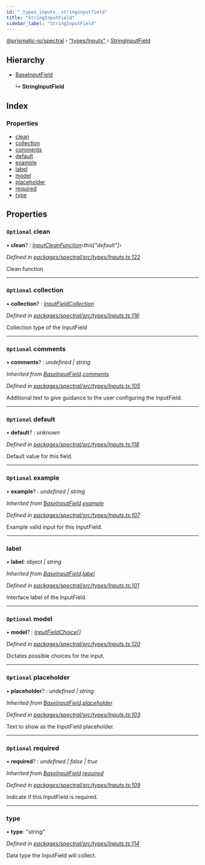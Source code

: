 ```yaml
---
id: "_types_inputs_.stringinputfield"
title: "StringInputField"
sidebar_label: "StringInputField"
---
```


[@prismatic-io/spectral](../index.md) › ["types/Inputs"](../modules/_types_inputs_.md) › [StringInputField](_types_inputs_.stringinputfield.md)

## Hierarchy

* [BaseInputField](_types_inputs_.baseinputfield.md)

  ↳ **StringInputField**

## Index

### Properties

* [clean](_types_inputs_.stringinputfield.md#optional-clean)
* [collection](_types_inputs_.stringinputfield.md#optional-collection)
* [comments](_types_inputs_.stringinputfield.md#optional-comments)
* [default](_types_inputs_.stringinputfield.md#optional-default)
* [example](_types_inputs_.stringinputfield.md#optional-example)
* [label](_types_inputs_.stringinputfield.md#label)
* [model](_types_inputs_.stringinputfield.md#optional-model)
* [placeholder](_types_inputs_.stringinputfield.md#optional-placeholder)
* [required](_types_inputs_.stringinputfield.md#optional-required)
* [type](_types_inputs_.stringinputfield.md#type)

## Properties

### `Optional` clean

• **clean**? : *[InputCleanFunction](../modules/_types_inputs_.md#inputcleanfunction)‹this["default"]›*

*Defined in [packages/spectral/src/types/Inputs.ts:122](https://github.com/prismatic-io/spectral/blob/v7.6.2/packages/spectral/src/types/Inputs.ts#L122)*

Clean function

___

### `Optional` collection

• **collection**? : *[InputFieldCollection](../modules/_types_inputs_.md#inputfieldcollection)*

*Defined in [packages/spectral/src/types/Inputs.ts:116](https://github.com/prismatic-io/spectral/blob/v7.6.2/packages/spectral/src/types/Inputs.ts#L116)*

Collection type of the InputField

___

### `Optional` comments

• **comments**? : *undefined | string*

*Inherited from [BaseInputField](_types_inputs_.baseinputfield.md).[comments](_types_inputs_.baseinputfield.md#optional-comments)*

*Defined in [packages/spectral/src/types/Inputs.ts:105](https://github.com/prismatic-io/spectral/blob/v7.6.2/packages/spectral/src/types/Inputs.ts#L105)*

Additional text to give guidance to the user configuring the InputField.

___

### `Optional` default

• **default**? : *unknown*

*Defined in [packages/spectral/src/types/Inputs.ts:118](https://github.com/prismatic-io/spectral/blob/v7.6.2/packages/spectral/src/types/Inputs.ts#L118)*

Default value for this field.

___

### `Optional` example

• **example**? : *undefined | string*

*Inherited from [BaseInputField](_types_inputs_.baseinputfield.md).[example](_types_inputs_.baseinputfield.md#optional-example)*

*Defined in [packages/spectral/src/types/Inputs.ts:107](https://github.com/prismatic-io/spectral/blob/v7.6.2/packages/spectral/src/types/Inputs.ts#L107)*

Example valid input for this InputField.

___

###  label

• **label**: *object | string*

*Inherited from [BaseInputField](_types_inputs_.baseinputfield.md).[label](_types_inputs_.baseinputfield.md#label)*

*Defined in [packages/spectral/src/types/Inputs.ts:101](https://github.com/prismatic-io/spectral/blob/v7.6.2/packages/spectral/src/types/Inputs.ts#L101)*

Interface label of the InputField.

___

### `Optional` model

• **model**? : *[InputFieldChoice](_types_inputs_.inputfieldchoice.md)[]*

*Defined in [packages/spectral/src/types/Inputs.ts:120](https://github.com/prismatic-io/spectral/blob/v7.6.2/packages/spectral/src/types/Inputs.ts#L120)*

Dictates possible choices for the input.

___

### `Optional` placeholder

• **placeholder**? : *undefined | string*

*Inherited from [BaseInputField](_types_inputs_.baseinputfield.md).[placeholder](_types_inputs_.baseinputfield.md#optional-placeholder)*

*Defined in [packages/spectral/src/types/Inputs.ts:103](https://github.com/prismatic-io/spectral/blob/v7.6.2/packages/spectral/src/types/Inputs.ts#L103)*

Text to show as the InputField placeholder.

___

### `Optional` required

• **required**? : *undefined | false | true*

*Inherited from [BaseInputField](_types_inputs_.baseinputfield.md).[required](_types_inputs_.baseinputfield.md#optional-required)*

*Defined in [packages/spectral/src/types/Inputs.ts:109](https://github.com/prismatic-io/spectral/blob/v7.6.2/packages/spectral/src/types/Inputs.ts#L109)*

Indicate if this InputField is required.

___

###  type

• **type**: *"string"*

*Defined in [packages/spectral/src/types/Inputs.ts:114](https://github.com/prismatic-io/spectral/blob/v7.6.2/packages/spectral/src/types/Inputs.ts#L114)*

Data type the InputField will collect.
